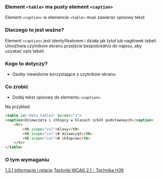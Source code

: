 ### Element `<table>` ma pusty element `<caption>`

Element `<caption>` w elemencie `<table>` musi zawierać opisowy tekst 

### Dlaczego to jest ważne?

Element `<caption>` jest identyfikatorem i działa jak tytuł lub nagłówek tabeli. Umożliwia czytnikom ekranu przejście bezpośrednio do napisu, aby uzyskać opis tabeli.

### Kogo to dotyczy?

- Osoby niewidome korzystające z czytników ekranu


### Co zrobić

- Dodaj tekst opisowy do elementu `<caption>`.

Na przykład:

``` html
<table id="data_table1" border="1">
<caption>Dziewczęta i chłopcy w klasach szkół podstawowych</caption>
	<tr>
		<th scope="col">Klasy</th>
		<th scope="col"># dziewcząt</th>
		<th scope="col"># chłopców</th>
	</tr>
</table>
```

### O tym wymaganiu

[1.3.1 Informacje i relacje](https://wcag.lepszyweb.pl/#info-and-relationships)
[Techniki WCAG 2.1 - Technika H39](https://www.w3.org/WAI/WCAG21/Techniques/html/H39)


